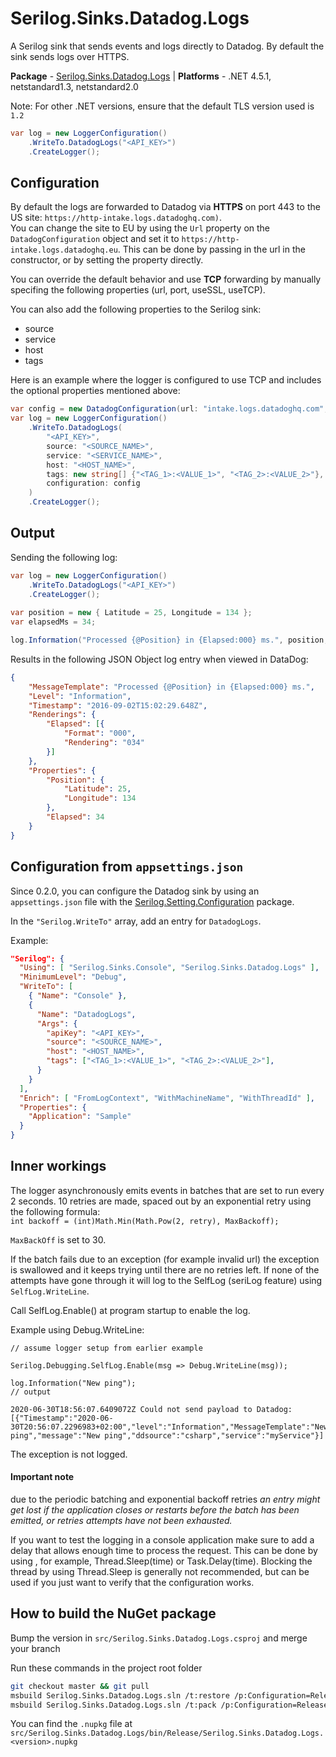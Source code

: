 # Serilog.Sinks.Datadog.Logs

A Serilog sink that sends events and logs directly to Datadog. By default the sink sends logs over HTTPS.

**Package** - [Serilog.Sinks.Datadog.Logs](http://nuget.org/packages/serilog.sinks.datadog.logs)
| **Platforms** - .NET 4.5.1, netstandard1.3, netstandard2.0

Note: For other .NET versions, ensure that the default TLS version used is `1.2`

```csharp
var log = new LoggerConfiguration()
    .WriteTo.DatadogLogs("<API_KEY>")
    .CreateLogger();
```
## Configuration

By default the logs are forwarded to Datadog via **HTTPS** on port 443 to the US site: `https://http-intake.logs.datadoghq.com)`.  
You can change the site to EU by using the `Url` property on the `DatadogConfiguration` object and set it to `https://http-intake.logs.datadoghq.eu`. This can be done by passing in the url in the constructor, or by setting the property directly.

You can override the default behavior and use **TCP** forwarding by manually specifing the following properties (url, port, useSSL, useTCP).

You can also add the following properties to the Serilog sink:  
 - source
 - service
 - host
 - tags

Here is an example where the logger is configured to use TCP and includes the optional properties mentioned above:

```csharp
var config = new DatadogConfiguration(url: "intake.logs.datadoghq.com", port: 10516, useSSL: true, useTCP: true);
var log = new LoggerConfiguration()
    .WriteTo.DatadogLogs(
        "<API_KEY>",
        source: "<SOURCE_NAME>",
        service: "<SERVICE_NAME>",
        host: "<HOST_NAME>",
        tags: new string[] {"<TAG_1>:<VALUE_1>", "<TAG_2>:<VALUE_2>"},
        configuration: config
    )
    .CreateLogger();
```

## Output

Sending the following log:

```csharp
var log = new LoggerConfiguration()
    .WriteTo.DatadogLogs("<API_KEY>")
    .CreateLogger();
    
var position = new { Latitude = 25, Longitude = 134 };
var elapsedMs = 34;

log.Information("Processed {@Position} in {Elapsed:000} ms.", position, elapsedMs);
```

Results in the following JSON Object log entry when viewed in DataDog:

```json
{
    "MessageTemplate": "Processed {@Position} in {Elapsed:000} ms.",
    "Level": "Information",
    "Timestamp": "2016-09-02T15:02:29.648Z",
    "Renderings": {
        "Elapsed": [{
            "Format": "000",
            "Rendering": "034"
        }]
    },
    "Properties": {
        "Position": {
            "Latitude": 25,
            "Longitude": 134
        },
        "Elapsed": 34
    }
}
```

## Configuration from `appsettings.json`

Since 0.2.0, you can configure the Datadog sink by using an `appsettings.json` file with
the [Serilog.Setting.Configuration](https://github.com/serilog/serilog-settings-configuration) package.

In the `"Serilog.WriteTo"` array, add an entry for `DatadogLogs`. 

Example:

```json
"Serilog": {
  "Using": [ "Serilog.Sinks.Console", "Serilog.Sinks.Datadog.Logs" ],
  "MinimumLevel": "Debug",
  "WriteTo": [
    { "Name": "Console" },
    {
      "Name": "DatadogLogs",
      "Args": {
        "apiKey": "<API_KEY>",
        "source": "<SOURCE_NAME>",
        "host": "<HOST_NAME>",
        "tags": ["<TAG_1>:<VALUE_1>", "<TAG_2>:<VALUE_2>"],
      }
    }
  ],
  "Enrich": [ "FromLogContext", "WithMachineName", "WithThreadId" ],
  "Properties": {
    "Application": "Sample"
  }
}
```

## Inner workings
The logger asynchronously emits events in batches that are set to run every 2 seconds. 10 retries are made, spaced out by an exponential retry using the following formula:  
`int backoff = (int)Math.Min(Math.Pow(2, retry), MaxBackoff);`  

`MaxBackOff` is set to 30. 

If the batch fails due to an exception (for example invalid url) the exception is swallowed and it keeps trying until there are no retries left. If none of the attempts have gone through it will log to the SelfLog (seriLog feature) using `SelfLog.WriteLine`. 

Call SelfLog.Enable() at program startup to enable the log.  

Example using Debug.WriteLine:

```
// assume logger setup from earlier example

Serilog.Debugging.SelfLog.Enable(msg => Debug.WriteLine(msg));

log.Information("New ping");
// output

2020-06-30T18:56:07.6409072Z Could not send payload to Datadog: [{"Timestamp":"2020-06-30T20:56:07.2296983+02:00","level":"Information","MessageTemplate":"New ping","message":"New ping","ddsource":"csharp","service":"myService"}]
```
The exception is not logged.

#### Important note 
due to the periodic batching and exponential backoff retries *an entry might get lost if the application closes or restarts before the batch has been emitted, or retries attempts have not been exhausted.*  

If you want to test the logging in a console application make sure to add a delay that allows enough time to process the request. This can be done by using , for example, Thread.Sleep(time) or Task.Delay(time). Blocking the thread by using Thread.Sleep is generally not recommended, but can be used if you just want to verify that the configuration works.

## How to build the NuGet package

Bump the version in `src/Serilog.Sinks.Datadog.Logs.csproj` and merge your branch

Run these commands in the project root folder

```bash
git checkout master && git pull
msbuild Serilog.Sinks.Datadog.Logs.sln /t:restore /p:Configuration=Release
msbuild Serilog.Sinks.Datadog.Logs.sln /t:pack /p:Configuration=Release
```

You can find the `.nupkg` file at `src/Serilog.Sinks.Datadog.Logs/bin/Release/Serilog.Sinks.Datadog.Logs.<version>.nupkg`
